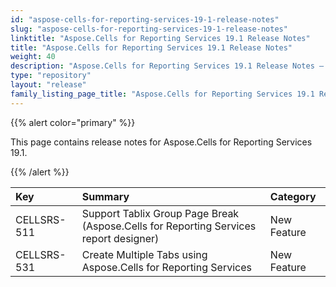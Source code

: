 ```yaml
---
id: "aspose-cells-for-reporting-services-19-1-release-notes"
slug: "aspose-cells-for-reporting-services-19-1-release-notes"
linktitle: "Aspose.Cells for Reporting Services 19.1 Release Notes"
title: "Aspose.Cells for Reporting Services 19.1 Release Notes"
weight: 40
description: "Aspose.Cells for Reporting Services 19.1 Release Notes – the latest updates and fixes."
type: "repository"
layout: "release"
family_listing_page_title: "Aspose.Cells for Reporting Services 19.1 Release Notes"
---
```


{{% alert color="primary" %}} 

This page contains release notes for Aspose.Cells for Reporting Services 19.1.

{{% /alert %}} 

|**Key**|**Summary**|**Category**|
| :- | :- | :- |
|CELLSRS-511|Support Tablix Group Page Break (Aspose.Cells for Reporting Services report designer)|New Feature|
|CELLSRS-531|Create Multiple Tabs using Aspose.Cells for Reporting Services|New Feature|

